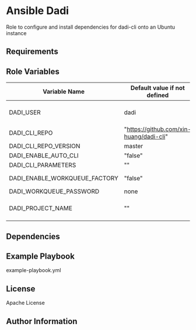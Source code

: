 Ansible Dadi
=========

Role to configure and install dependencies for dadi-cli onto an Ubuntu instance

Requirements
------------


Role Variables
--------------
Variable Name | Default value if not defined | Description
------------- | ---------------------- | -----------
DADI_USER | dadi | the username to install dadi (note, some clouds will install under a separate user)
DADI_CLI_REPO | "https://github.com/xin-huang/dadi-cli" | repo to download dadi cli
DADI_CLI_REPO_VERSION | master | branch to use
DADI_ENABLE_AUTO_CLI | "false" | if true, run dadi-cli automatically
DADI_CLI_PARAMETERS | "" | if set, will pass parameters into the cli
DADI_ENABLE_WORKQUEUE_FACTORY | "false" | if true, run workqueue_factory automatically
DADI_WORKQUEUE_PASSWORD | none | workqueue password
DADI_PROJECT_NAME | "" | required if DADI_ENABLE_AUTO_CLI or DADI_ENABLE_WORKQUEUE_FACTORY is true

Dependencies
------------

Example Playbook
----------------

example-playbook.yml

License
-------

Apache License

Author Information
------------------


